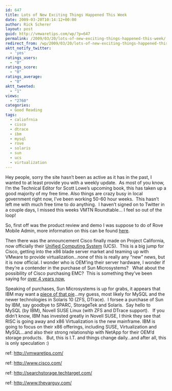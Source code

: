 ```yaml
---
id: 647
title: Lots of New Exciting Things Happened This Week
date: 2009-03-20T10:14:12+00:00
author: Rick Scherer
layout: post
guid: http://vmwaretips.com/wp/?p=647
permalink: /2009/03/20/lots-of-new-exciting-things-happened-this-week/
redirect_from: /wp/2009/03/20/lots-of-new-exciting-things-happened-this-week/
aktt_notify_twitter:
  - 'yes'
ratings_users:
  - "0"
ratings_score:
  - "0"
ratings_average:
  - "0"
aktt_tweeted:
  - "1"
views:
  - "2760"
categories:
  - Good Reading
tags:
  - caliofrnia
  - cisco
  - dtrace
  - ibm
  - mysql
  - rove
  - solaris
  - sun
  - ucs
  - virtualization
---
```

Hey people, sorry the site hasn&#8217;t been as active as it has in the past, I wanted to at least provide you with a weekly update.  As most of you know, I&#8217;m the Technical Editor for Scott Lowe&#8217;s upcoming book, this has taken up a good majority of my free time. Also things are crazy busy in local government right now, I&#8217;ve been working 50-60 hour weeks.  This hasn&#8217;t left me with much free time to do anything.  I haven&#8217;t signed on to Twitter in a couple days, I missed this weeks VMTN Roundtable&#8230; I feel so out of the loop!



So, first off was the product review and demo I was suppose to do of Rove Mobile Admin, more information on this can be found [here](http://vmwaretips.com/wp/2009/03/20/rove-mobile-admin-42-vmware-vcenter-support-added/).

Then there was the announcement Cisco finally made on Project California, now officially their <a href="http://www.cisco.com/web/solutions/data_center/unifiedcomputing_promo.html?POSITION=sl&COUNTRY_SITE=us&CAMPAIGN=Data+Center+CA&CREATIVE=dccalaunch&REFERRING_SITE=CISCO.COM+INDEX" target="_blank">Unified Computing System</a> (UCS).  This is a big jump for Cisco, getting into the x86 blade server market and teaming up with VMware to provide virtualization&#8230;none of this is really any &#8220;new&#8221; news, but it is now official. I wonder who is OEM&#8217;ing their server hardware, I wonder if they&#8217;re a contender in the purchase of Sun Microsystems?   What about the possibility of Cisco purchasing EMC?  This is something they&#8217;ve been saying for <a href="http://searchstorage.techtarget.com/news/column/0,294698,sid5_gci1102991,00.html#" target="_blank">over 4 years now</a>,

Speaking of purchases, Sun Microsystems is up for grabs, it appears that IBM may want a <a href="http://www.thevarguy.com/2009/03/18/ibm-targeting-sun-for-takeover-linux-mysql-potential-winners/" target="_blank">piece of that pie</a>&#8230;my guess, most likely for MySQL and the newer technologies in Solaris 10 (ZFS, DTrace).  I forsee a purchase of Sun by IBM, say goodbye to SPARC, StorageTek and Solaris.  Say hello to MySQL (by IBM), Novell SUSE Linux (with ZFS and DTrace support).   If you didn&#8217;t know, IBM has invested greatly in Novell SUSE, I think they see that RISC is going away and x86 Virtualization is the new mainframe. IBM is going to focus on their x86 offerings, including SUSE, Virtualization and MySQL&#8230;and also their strong relationship with NetApp for their OEM&#8217;d storage products.   But, this is I.T. and things change daily&#8230;and after all, this is only speculation :)

ref: <a href="http://vmwaretips.com/wp/2009/03/20/rove-mobile-admin-42-vmware-vcenter-support-added/" target="_blank">http://vmwaretips.com/</a>
  
ref: <a href="http://www.cisco.com/web/solutions/data_center/unifiedcomputing_promo.html?POSITION=sl&COUNTRY_SITE=us&CAMPAIGN=Data+Center+CA&CREATIVE=dccalaunch&REFERRING_SITE=CISCO.COM+INDEX" target="_blank">http://www.cisco.com/</a>
  
ref: <a href="http://searchstorage.techtarget.com/news/column/0,294698,sid5_gci1102991,00.html" target="_blank">http://searchstorage.techtarget.com/</a>
  
ref: <a href="http://www.thevarguy.com/2009/03/18/ibm-targeting-sun-for-takeover-linux-mysql-potential-winners/" target="_blank">http://www.thevarguy.com/</a>